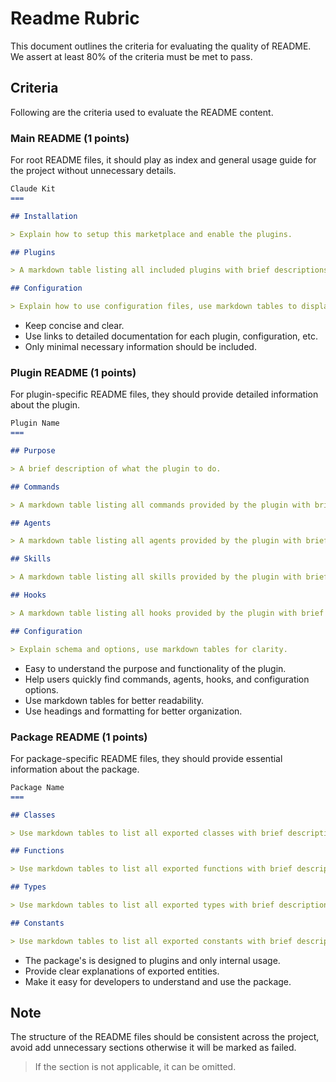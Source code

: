 # Readme Rubric

This document outlines the criteria for evaluating the quality of README. We assert at least 80% of the criteria must be met to pass.

## Criteria

Following are the criteria used to evaluate the README content.

### Main README (1 points)

For root README files, it should play as index and general usage guide for the project without unnecessary details.

```md
Claude Kit
===

## Installation

> Explain how to setup this marketplace and enable the plugins.

## Plugins

> A markdown table listing all included plugins with brief descriptions and links to their documentation.

## Configuration

> Explain how to use configuration files, use markdown tables to display configurable plugins and documentation links.

```

- Keep concise and clear.
- Use links to detailed documentation for each plugin, configuration, etc.
- Only minimal necessary information should be included.

### Plugin README (1 points)

For plugin-specific README files, they should provide detailed information about the plugin.

```md
Plugin Name
===

## Purpose

> A brief description of what the plugin to do.

## Commands

> A markdown table listing all commands provided by the plugin with brief descriptions.

## Agents

> A markdown table listing all agents provided by the plugin with brief descriptions.

## Skills

> A markdown table listing all skills provided by the plugin with brief descriptions.

## Hooks

> A markdown table listing all hooks provided by the plugin with brief descriptions.

## Configuration

> Explain schema and options, use markdown tables for clarity.

```

- Easy to understand the purpose and functionality of the plugin.
- Help users quickly find commands, agents, hooks, and configuration options.
- Use markdown tables for better readability.
- Use headings and formatting for better organization.

### Package README (1 points)

For package-specific README files, they should provide essential information about the package.

```md
Package Name
===

## Classes

> Use markdown tables to list all exported classes with brief descriptions.

## Functions

> Use markdown tables to list all exported functions with brief descriptions.

## Types

> Use markdown tables to list all exported types with brief descriptions.

## Constants

> Use markdown tables to list all exported constants with brief descriptions.
```

- The package's is designed to plugins and only internal usage.
- Provide clear explanations of exported entities.
- Make it easy for developers to understand and use the package.

## Note

The structure of the README files should be consistent across the project, avoid add unnecessary sections otherwise it will be marked as failed.

> If the section is not applicable, it can be omitted.
